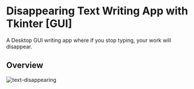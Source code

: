 # Disappearing Text Writing App with Tkinter [GUI]

A Desktop GUI writing app where if you stop typing, your work will disappear.


## Overview

![text-disappearing](https://user-images.githubusercontent.com/53910160/219904428-74177d7b-3b15-4bfb-985a-245f7b9bf69f.gif)
